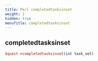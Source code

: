 ```yaml
---
title: Perl completedtasksinset
weight: 1
hidden: true
menuTitle: completedtasksinset
---
```

## completedtasksinset
```perl
$quest->completedtasksinset(int task_set)
```